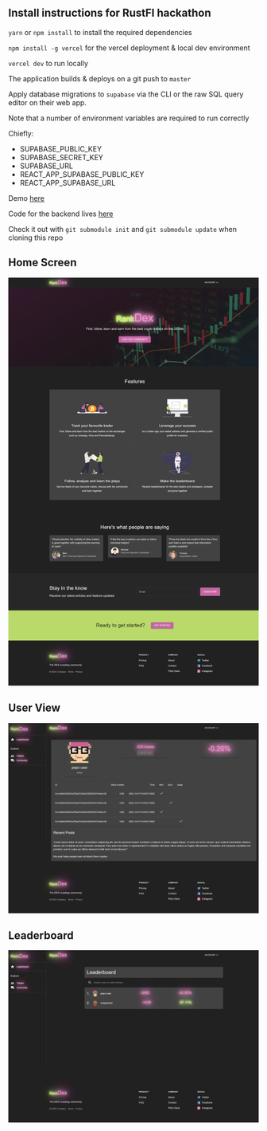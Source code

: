 ## Install instructions for RustFI hackathon


`yarn` or `npm install` to install the required dependencies

`npm install -g vercel` for the vercel deployment & local dev environment

`vercel dev` to run locally

The application builds & deploys on a git push to `master`

Apply database migrations to `supabase` via the CLI or the raw SQL query editor on their web app.

Note that a number of environment variables are required to run correctly

Chiefly: 
 - SUPABASE_PUBLIC_KEY
 - SUPABASE_SECRET_KEY
 - SUPABASE_URL
 - REACT_APP_SUPABASE_PUBLIC_KEY
 - REACT_APP_SUPABASE_URL

Demo [here](https://leaguewon.vercel.app/)

Code for the backend lives [here](https://github.com/robinbernon/rustfi)

Check it out with `git submodule init` and `git submodule update` when cloning this repo

## Home Screen
![home screen](public/screenshot.png "home screen")

## User View

![user screenshot](public/user_screenshot.png "user view")

## Leaderboard
![leaderboard](public/leaderboard_screenshot.png "leaderboard")
